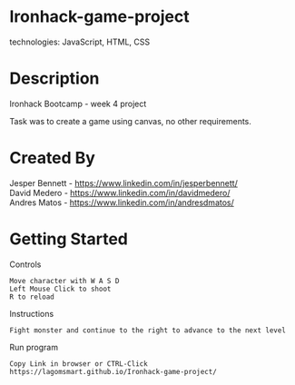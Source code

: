 # Ironhack-game-project
technologies: JavaScript, HTML, CSS

# Description
Ironhack Bootcamp - week 4 project

Task was to create a game using canvas, no other requirements.

# Created By
Jesper Bennett - https://www.linkedin.com/in/jesperbennett/ <br/>
David Medero - https://www.linkedin.com/in/davidmedero/ <br/>
Andres Matos - https://www.linkedin.com/in/andresdmatos/

# Getting Started

Controls
    
    Move character with W A S D 
    Left Mouse Click to shoot
    R to reload

Instructions

    Fight monster and continue to the right to advance to the next level

Run program

    Copy Link in browser or CTRL-Click
    https://lagomsmart.github.io/Ironhack-game-project/
